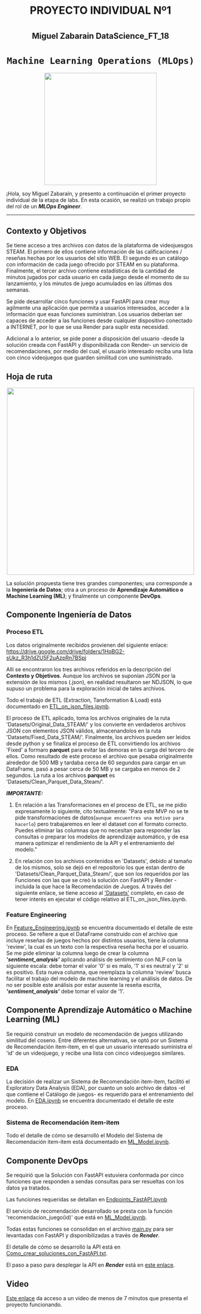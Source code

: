 
# <h1 align=center> **PROYECTO INDIVIDUAL Nº1** </h1>
# <h2 align=center> Miguel Zabarain DataScience_FT_18 </h2>
# <h1 align=center>**`Machine Learning Operations (MLOps)`**</h1>

<p align="center">
<img src="https://user-images.githubusercontent.com/67664604/217914153-1eb00e25-ac08-4dfa-aaf8-53c09038f082.png"  height=300>
</p>

¡Hola, soy Miguel Zabaraín, y presento a continuación el primer proyecto individual de la etapa de labs. En esta ocasión, se realizó un trabajo propio del rol de un ***MLOps Engineer***.  

<hr>  

## Contexto y Objetivos

Se tiene acceso a tres archivos con datos de la plataforma de videojuesgos STEAM. El primero de ellos contiene información de las calificaciones / reseñas hechas por los usuarios del sitio WEB. El segundo es un catálogo con información de cada juego ofrecido por STEAM en su plataforma. Finalmente, el tercer archivo contiene estadísticas de la cantidad de minutos jugados por cada usuario en cada juego desde el momento de su lanzamiento, y los minutos de juego acumulados en las últimas dos semanas.

Se pide desarrollar cinco funciones y usar FastAPI para crear muy agilmente una aplicación que permita a usuarios interesados, acceder a la información que esas funciones suministran. Los usuarios deberían ser capaces de acceder a las funciones desde cualquier dispositivo conectado a INTERNET, por lo que se usa Render para suplir esta necesidad.

Adicional a lo anterior, se pide poner a disposición del usuario -desde la solución creada con FastAPI y disponibilizada con Render- un servicio de recomendaciones, por medio del cual, el usuario interesado reciba una lista con cinco videojuegos que guarden similitud con uno suministrado.

## Hoja de ruta

<p align="center">
<img src="https://github.com/HX-PRomero/PI_ML_OPS/raw/main/src/DiagramaConceptualDelFlujoDeProcesos.png"  height=500>
</p>

La solución propuesta tiene tres grandes componentes; una corresponde a la **Ingeniería de Datos**; otra a un proceso de **Aprendizaje Automático o Machine Learning (ML)**; y finalmente un componente **DevOps**.

## Componente Ingeniería de Datos
### Proceso ETL
Los datos originalmente recibidos provienen del siguiente enlace: https://drive.google.com/drive/folders/1HqBG2-sUkz_R3h1dZU5F2uAzpRn7BSpj

Allí se encontraron los tres archivos referidos en la descripción del **Contexto y Objetivos**.
Aunque los archivos se suponían JSON por la extensión de los mismos (.json), en realidad resultaron ser NDJSON, lo que supuso un problema para la exploración inicial de tales archivos.

Todo el trabajo de ETL (Extraction, Tansformation & Load) está documentado en [ETL_on_json_files.ipynb](Code/ETL_on_json_files.ipynb).

El proceso de ETL aplicado, toma los archivos originales de la ruta 'Datasets/Original_Data_STEAM/' y los convierte en verdaderos archivos JSON con elementos JSON válidos, almacenandolos en la ruta 'Datasets/Fixed_Data_STEAM/'. Finalmente, los archivos pueden ser leidos desde python y se finaliza el proceso de ETL convirtiendo los archivos 'Fixed' a formaro **parquet** para evitar las demoras en la carga del tercero de ellos. Como resultado de este proceso el archivo que pesaba originalmente alrededor de 500 MB y tardaba cerca de 60 segundos para cargar en un DataFrame, pasó a pesar cerca de 50 MB y se cargaba en menos de 2 segundos. La ruta a los archivos **parquet** es 'Datasets/Clean_Parquet_Data_Steam/'.

***IMPORTANTE:***
1. En relación a las Transformaciones en el proceso de ETL, se me pidio expresamente lo siguiente, cito textualmente:
"Para este MVP no se te pide transformaciones de datos(` aunque encuentres una motivo para hacerlo `) pero trabajaremos en leer el dataset con el formato correcto. Puedes eliminar las columnas que no necesitan para responder las consultas o preparar los modelos de aprendizaje automático, y de esa manera optimizar el rendimiento de la API y el entrenamiento del modelo."

2. En relación con los archivos contenidos en 'Datasets', debido al tamaño de los mismos, solo se dejó en el repositorio los que estan dentro de 'Datasets/Clean_Parquet_Data_Steam/', que son los requeridos por las Funciones con las que se creó la solución con FastAPI y Render -incluida la que hace la Recomendación de Juegos.
A través del siguiente enlace, se tiene acceso al ['Datasets'](https://drive.google.com/drive/folders/13ScJF4RMGe-rsUNvOAe3lkRmasaxLIt-?usp=sharing) completo, en caso de tener interés en ejecutar el código relativo al ETL_on_json_files.ipynb.

### Feature Engineering
En [Feature_Engineering.ipynb](Code/Feature_Engineering.ipynb) se encuentra documentado el detalle de este proceso. Se refiere a que el DataFrame construido con el archivo que incluye reseñas de juegos hechos por distintos usuarios, tiene la columna 'review', la cual es un texto con la respectiva reseña hecha por el usuario. Se me pide eliminar la columna luego de crear la columna ***'sentiment_analysis'*** aplicando análisis de sentimiento con NLP con la siguiente escala: debe tomar el valor '0' si es malo, '1' si es neutral y '2' si es positivo. Esta nueva columna, que reemplaza la columna 'review' busca facilitar el trabajo del modelo de machine learning y el análisis de datos. De no ser posible este análisis por estar ausente la reseña escrita, ***'sentiment_analysis'*** debe tomar el valor de '1'.

## Componente Aprendizaje Automático o Machine Learning (ML)
Se requirió construir un modelo de recomendación de juegos utilizando similitud del coseno. Entre diferentes alternativas, se optó por un Sistema de Recomendación item-item, en el que un usuario interesado suministra el 'id' de un videojuego, y recibe una lista con cinco videojuegos similares.

### EDA
La decisión de realizar un Sistema de Recomendación item-item, facilitó el Exploratory Data Analysis (EDA), por cuanto un solo archivo de datos -el que contiene el Catálogo de juegos- es requerido para el entrenamiento del modelo. En [EDA.ipynb](Code/EDA.ipynb) se encuentra documentado el detalle de este proceso. 

### Sistema de Recomendación item-item
Todo el detalle de cómo se desarrolló el Modelo del Sistema de Recomendación item-item está documentado en [ML_Model.ipynb](Code/ML_Model.ipynb).

## Componente DevOps
Se requirió que la Solución con FastAPI estuviera conformada por cinco funciones que responden a sendas consultas para ser resueltas con los datos ya tratados.

Las funciones requeridas se detallan en [Endpoints_FastAPI.ipynb](Code/Endpoints_FastAPI.ipynb)

El servicio de recomendación desarrollado se presta con la función 'recomendacion_juego(id)' que está en [ML_Model.ipynb](Code/ML_Model.ipynb).

Todas estas funciones se consolidan en el archivo [main.py](main.py) para ser levantadas con FastAPI y disponibilizadas a través de ***Render***.

El detalle de cómo se desarrolló la API está en [Como_crear_soluciones_con_FastAPI.txt](Como_crear_soluciones_con_FastAPI.txt).

El paso a paso para desplegar la API en ***Render*** está en [este enlace](https://github.com/HX-FNegrete/render-fastapi-tutorial).

## Video
[Este enlace](https://drive.google.com/file/d/1EI3eZHm4opUYNF1iUbKJSSe5HAppFzNv/view?usp=sharing) da acceso a un video de menos de 7 minutos que presenta el proyecto funcionando.
  
<br/>
